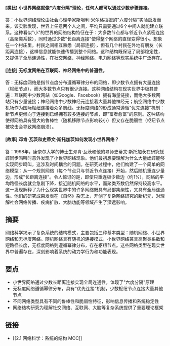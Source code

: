 #### [类比] 小世界网络就像"六度分隔"理论，任何人都可以通过少数步骤连接。

答：小世界网络理论由社会心理学家斯坦利·米尔格拉姆的"六度分隔"实验启发而来。该实验发现，世界上任意两个人之间，平均只需要通过6个中间人就能建立联系。这种看似"小"的世界的网络结构特征在于：大多数节点都与邻近节点紧密连接（高聚类系数），同时通过少数"长距离连接"使得整个网络的直径变得很小。想象在一个村庄里，村民之间相互熟悉（局部连接），但有几个村民在外地有朋友（长距离连接），这样信息就能快速传播到整个网络。这种结构既保证了局部稳定性，又提供了全局连通性，在社交网络、神经网络、电力网络等现实系统中广泛存在。

#### [连接] 无标度网络在互联网、神经网络中的普遍性。

答：无标度网络是指节点度分布遵循幂律分布的网络，即少数节点拥有大量连接（枢纽节点），而大多数节点只有很少连接。这种网络结构在现实世界中极其普遍：互联网中少数网站（如Google、Facebook）拥有海量链接，而绝大多数网站只有少量链接；神经网络中少数神经元连接着大量其他神经元；航空网络中少数机场作为国际枢纽连接着众多航线。无标度网络的形成通常遵循"优先连接"机制：新节点更倾向于连接到已经拥有较多连接的节点，即"富者愈富"的原则。这种结构使得网络具有强大的鲁棒性（随机移除节点影响较小）但又存在脆弱性（枢纽节点被攻击会导致网络崩溃）。

#### [故事] 邓肯·瓦茨和史蒂文·斯托加茨如何发现小世界网络？

答：1998年，康奈尔大学的博士生邓肯·瓦茨和他的导师史蒂文·斯托加茨在研究蟋蟀同步鸣叫时意外发现了小世界网络现象。他们最初想要理解为什么大量蟋蟀能够实现同步鸣叫，这涉及时间耦合的问题。在研究过程中，他们构建了一个简单的网络模型：从一个规则网络（每个节点只与邻近节点连接）开始，然后随机重连少量边，形成"长距离连接"。令人惊讶的是，即使只重连极少数边（约1%），网络的平均路径长度就会急剧下降，接近随机网络的水平，而聚类系数仍然保持较高水平。这一发现解释了为什么现实世界中的许多网络既具有局部集聚性，又具有全局连通性。他们的研究成果发表在《自然》杂志上，开创了复杂网络研究的新纪元，对理解社会网络传播、疾病扩散、大脑功能等领域产生了深远影响。


## 摘要

网络科学揭示了复杂系统的结构模式，主要包括三种基本类型：随机网络、小世界网络和无标度网络。随机网络具有随机的连接模式，小世界网络兼具高聚类系数和短路径长度，无标度网络则遵循幂律分布，存在枢纽节点。这些网络类型在现实世界中普遍存在，深刻影响着系统的动力学行为和功能表现。

## 要点

- 小世界网络通过少数长距离连接实现全局连通性，体现了"六度分隔"原理
- 无标度网络遵循幂律分布，具有"优先连接"机制，少数枢纽节点连接大量其他节点
- 不同网络类型具有不同的鲁棒性和脆弱性特征，影响信息传播和系统稳定性
- 网络结构研究为理解社交网络、互联网、大脑等复杂系统提供了重要理论框架

## 链接

- [[2.1 网络科学：系统的结构 MOC]]

